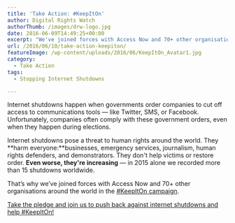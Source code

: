 ```yaml
---
title: 'Take Action: #KeepItOn'
author: Digital Rights Watch
authorThumb: /images/drw-logo.jpg
date: 2016-06-09T14:49:25+00:00
excerpt: "We've joined forces with Access Now and 70+ other organisations around the world in the #KeepItOn campaign."
url: /2016/06/10/take-action-keepiton/
featureImage: /wp-content/uploads/2016/06/KeepItOn_Avatar1.jpg
category:
  - Take Action
tags:
  - Stopping Internet Shutdowns

---
```

Internet shutdowns happen when governments order companies to cut off access to communications tools — like Twitter, SMS, or Facebook. Unfortunately, companies often comply with these government orders, even when they happen during elections.

Internet shutdowns pose a threat to human rights around the world. They **harm everyone:**businesses, emergency services, journalism, human rights defenders, and demonstrators. They don't help victims or restore order. **Even worse, they're increasing** — in 2015 alone we recorded more than 15 shutdowns worldwide.

That&#8217;s why we&#8217;ve joined forces with Access Now and 70+ other organisations around the world in the [#KeepItOn campaign][1].

[Take the pledge and join us to push back against internet shutdowns and help #KeepItOn!][2]

 [1]: https://www.accessnow.org/keepiton/
 [2]: https://act.accessnow.org/ea-action/action?ea.client.id=1921&ea.campaign.id=50509&ea.tracking.id=digitalrightswatch
